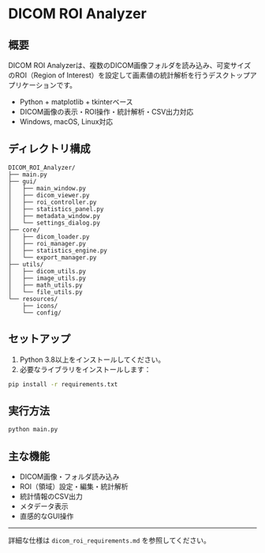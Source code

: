# DICOM ROI Analyzer

## 概要
DICOM ROI Analyzerは、複数のDICOM画像フォルダを読み込み、可変サイズのROI（Region of Interest）を設定して画素値の統計解析を行うデスクトップアプリケーションです。

- Python + matplotlib + tkinterベース
- DICOM画像の表示・ROI操作・統計解析・CSV出力対応
- Windows, macOS, Linux対応

## ディレクトリ構成

```
DICOM_ROI_Analyzer/
├── main.py
├── gui/
│   ├── main_window.py
│   ├── dicom_viewer.py
│   ├── roi_controller.py
│   ├── statistics_panel.py
│   ├── metadata_window.py
│   └── settings_dialog.py
├── core/
│   ├── dicom_loader.py
│   ├── roi_manager.py
│   ├── statistics_engine.py
│   └── export_manager.py
├── utils/
│   ├── dicom_utils.py
│   ├── image_utils.py
│   ├── math_utils.py
│   └── file_utils.py
└── resources/
    ├── icons/
    └── config/
```

## セットアップ

1. Python 3.8以上をインストールしてください。
2. 必要なライブラリをインストールします：

```bash
pip install -r requirements.txt
```

## 実行方法

```bash
python main.py
```

## 主な機能
- DICOM画像・フォルダ読み込み
- ROI（領域）設定・編集・統計解析
- 統計情報のCSV出力
- メタデータ表示
- 直感的なGUI操作

---

詳細な仕様は `dicom_roi_requirements.md` を参照してください。 